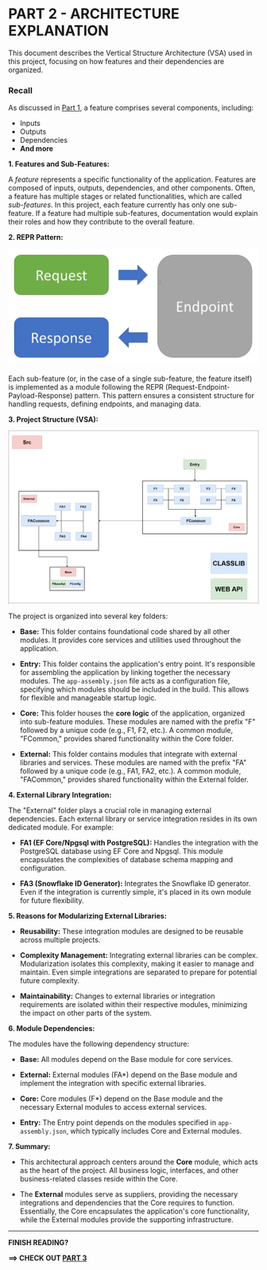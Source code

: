 # PART 2 - ARCHITECTURE EXPLANATION

This document describes the Vertical Structure Architecture (VSA) used in this project, focusing on how features and their dependencies are organized.

### Recall

As discussed in [Part 1](./Part1.md), a feature comprises several components, including:

- Inputs
- Outputs
- Dependencies
- **And more**

**1. Features and Sub-Features:**

A _feature_ represents a specific functionality of the application. Features are composed of inputs, outputs, dependencies, and other components. Often, a feature has multiple stages or related functionalities, which are called _sub-features_. In this project, each feature currently has only one sub-feature. If a feature had multiple sub-features, documentation would explain their roles and how they contribute to the overall feature.

**2. REPR Pattern:**

![REPR Pattern](../../Images/REPR-Pattern.webp)

Each sub-feature (or, in the case of a single sub-feature, the feature itself) is implemented as a module following the REPR (Request-Endpoint-Payload-Response) pattern. This pattern ensures a consistent structure for handling requests, defining endpoints, and managing data.

**3. Project Structure (VSA):**

![VSA Structure](../../Images/ASPNET_CORE_VSA_DIAGRAMS.drawio.png)

The project is organized into several key folders:

- **Base:** This folder contains foundational code shared by all other modules. It provides core services and utilities used throughout the application.

- **Entry:** This folder contains the application's entry point. It's responsible for assembling the application by linking together the necessary modules. The `app-assembly.json` file acts as a configuration file, specifying which modules should be included in the build. This allows for flexible and manageable startup logic.

- **Core:** This folder houses the **core logic** of the application, organized into sub-feature modules. These modules are named with the prefix "F" followed by a unique code (e.g., F1, F2, etc.). A common module, "FCommon," provides shared functionality within the Core folder.

- **External:** This folder contains modules that integrate with external libraries and services. These modules are named with the prefix "FA" followed by a unique code (e.g., FA1, FA2, etc.). A common module, "FACommon," provides shared functionality within the External folder.

**4. External Library Integration:**

The "External" folder plays a crucial role in managing external dependencies. Each external library or service integration resides in its own dedicated module. For example:

- **FA1 (EF Core/Npgsql with PostgreSQL):** Handles the integration with the PostgreSQL database using EF Core and Npgsql. This module encapsulates the complexities of database schema mapping and configuration.

- **FA3 (Snowflake ID Generator):** Integrates the Snowflake ID generator. Even if the integration is currently simple, it's placed in its own module for future flexibility.

**5. Reasons for Modularizing External Libraries:**

- **Reusability:** These integration modules are designed to be reusable across multiple projects.

- **Complexity Management:** Integrating external libraries can be complex. Modularization isolates this complexity, making it easier to manage and maintain. Even simple integrations are separated to prepare for potential future complexity.

- **Maintainability:** Changes to external libraries or integration requirements are isolated within their respective modules, minimizing the impact on other parts of the system.

**6. Module Dependencies:**

The modules have the following dependency structure:

- **Base:** All modules depend on the Base module for core services.

- **External:** External modules (FA\*) depend on the Base module and implement the integration with specific external libraries.

- **Core:** Core modules (F\*) depend on the Base module and the necessary External modules to access external services.

- **Entry:** The Entry point depends on the modules specified in `app-assembly.json`, which typically includes Core and External modules.

**7. Summary:**

- This architectural approach centers around the **Core** module, which acts as the heart of the project. All business logic, interfaces, and other business-related classes reside within the Core.

- The **External** modules serve as suppliers, providing the necessary integrations and dependencies that the Core requires to function. Essentially, the Core encapsulates the application's core functionality, while the External modules provide the supporting infrastructure.

---

**FINISH READING?**

**==> CHECK OUT [PART 3](Part3.md)**

